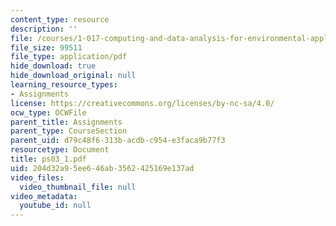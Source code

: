 ```yaml
---
content_type: resource
description: ''
file: /courses/1-017-computing-and-data-analysis-for-environmental-applications-fall-2003/204d32a95ee646ab3562425169e137ad_ps03_1.pdf
file_size: 99511
file_type: application/pdf
hide_download: true
hide_download_original: null
learning_resource_types:
- Assignments
license: https://creativecommons.org/licenses/by-nc-sa/4.0/
ocw_type: OCWFile
parent_title: Assignments
parent_type: CourseSection
parent_uid: d79c48f6-313b-acdb-c954-e3faca9b77f3
resourcetype: Document
title: ps03_1.pdf
uid: 204d32a9-5ee6-46ab-3562-425169e137ad
video_files:
  video_thumbnail_file: null
video_metadata:
  youtube_id: null
---
```

